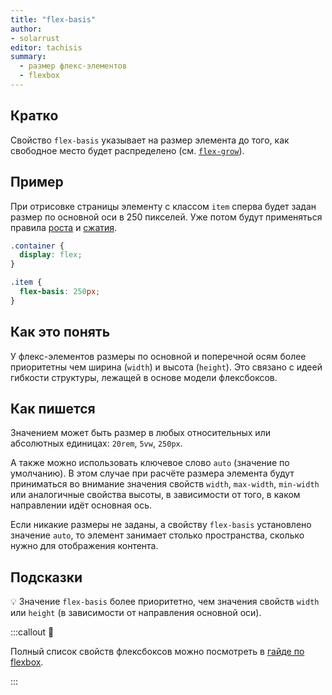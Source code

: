 ```yaml
---
title: "flex-basis"
author:
- solarrust
editor: tachisis
summary:
  - размер флекс-элементов
  - flexbox
---
```


## Кратко

Свойство `flex-basis` указывает на размер элемента до того, как свободное место будет распределено (см. [`flex-grow`](/css/doka/flex-grow/)).

## Пример

При отрисовке страницы элементу с классом `item` сперва будет задан размер по основной оси в 250 пикселей. Уже потом будут применяться правила [роста](/css/doka/flex-grow/) и [сжатия](/css/doka/flex-shrink/).

```css
.container {
  display: flex;
}

.item {
  flex-basis: 250px;
}
```

## Как это понять

У флекс-элементов размеры по основной и поперечной осям более приоритетны чем ширина (`width`) и высота (`height`). Это связано с идеей гибкости структуры, лежащей в основе модели флексбоксов.

## Как пишется

Значением может быть размер в любых относительных или абсолютных единицах: `20rem`, `5vw`, `250px`.

А также можно использовать ключевое слово `auto` (значение по умолчанию). В этом случае при расчёте размера элемента будут приниматься во внимание значения свойств `width`, `max-width`, `min-width` или аналогичные свойства высоты, в зависимости от того, в каком направлении идёт основная ось.

Если никакие размеры не заданы, а свойству `flex-basis` установлено значение `auto`, то элемент занимает столько пространства, сколько нужно для отображения контента.

## Подсказки

💡 Значение `flex-basis` более приоритетно, чем значения свойств `width` или `height` (в зависимости от направления основной оси).

:::callout 📝

Полный список свойств флексбоксов можно посмотреть в [гайде по flexbox](/css/articles/flexbox-guide/).

:::
